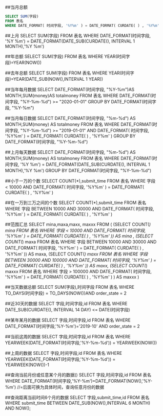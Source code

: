 ##当月总额
```sql
SELECT SUM(字段) 
FROM 表名 
WHERE DATE_FORMAT( 时间字段, '%Y%m' ) = DATE_FORMAT( CURDATE( ) , '%Y%m' )

```

##上月
SELECT SUM(字段) 
FROM 表名 
WHERE DATE_FORMAT(时间字段, '%Y %m') = DATE_FORMAT(DATE_SUB(CURDATE(), INTERVAL 1 MONTH),'%Y %m')


##年总额
SELECT SUM(字段) 
FROM 表名 
WHERE  YEAR(时间字段)=YEAR(NOW()) 


##去年总额
SELECT SUM(字段) 
FROM 表名 
WHERE  YEAR(时间字段)=YEAR(DATE_SUB(NOW(),INTERVAL 1 YEAR))


##当年每月数据
SELECT DATE_FORMAT(时间字段, "%Y-%m")AS MONTH,SUM(money)AS totalmoney 
FROM 表名
WHERE DATE_FORMAT(时间字段, "%Y-%m-%d") >= "2020-01-01" 
GROUP BY DATE_FORMAT(时间字段, "%Y-%m")


##当月每日数据
SELECT DATE_FORMAT(时间字段, "%m-%d") AS MONTH,SUM(money) AS totalmoney 
FROM 表名
WHERE DATE_FORMAT(时间字段, "%Y-%m-%d") >= "2019-01-01" AND DATE_FORMAT( 时间字段, '%Y%m' ) = DATE_FORMAT( CURDATE( ) , '%Y%m' )
GROUP BY DATE_FORMAT(时间字段, "%Y-%m-%d")


##上月每天数据
SELECT DATE_FORMAT(时间字段, "%m-%d") AS MONTH,SUM(money) AS totalmoney 
FROM 表名
WHERE DATE_FORMAT(时间字段, '%Y %m') = DATE_FORMAT(DATE_SUB(CURDATE(), INTERVAL 1 MONTH),'%Y %m') 
GROUP BY DATE_FORMAT(时间字段, "%Y-%m-%d")


##小于一万的个数
SELECT COUNT(*),submit_time 
FROM 表名 
WHERE 字段 < 10000  AND DATE_FORMAT( 时间字段, '%Y%m' ) = DATE_FORMAT( CURDATE( ) , '%Y%m' )


##在一万到三万之间的个数
SELECT COUNT(*),submit_time 
FROM 表名 
WHERE 字段 BETWEEN 10000 AND 30000 AND DATE_FORMAT( 时间字段, '%Y%m' ) = DATE_FORMAT( CURDATE( ) , '%Y%m' )


##范围汇总
SELECT mina,maxa,maxx, maxxx FROM (
(SELECT  COUNT(*)  mina FROM 表名 WHERE 字段 < 10000  AND DATE_FORMAT( 时间字段, '%Y%m' ) = DATE_FORMAT( CURDATE( ) , '%Y%m' )) AS mina ,
(SELECT  COUNT(*) maxa FROM 表名 WHERE 字段 BETWEEN 10000 AND 30000  AND DATE_FORMAT( 时间字段, '%Y%m' ) = DATE_FORMAT( CURDATE( ) , '%Y%m' )) AS  maxa,
(SELECT  COUNT(*) maxx FROM 表名 WHERE 字段 BETWEEN 30000 AND 100000  AND DATE_FORMAT( 时间字段, '%Y%m' ) = DATE_FORMAT( CURDATE( ) , '%Y%m' )) AS  maxx,
(SELECT  COUNT(*) maxxx FROM 表名 WHERE 字段 > 100000  AND DATE_FORMAT( 时间字段, '%Y%m' ) = DATE_FORMAT( CURDATE( ) , '%Y%m' ) ) AS maxxx
)

##当天数据总额
SELECT SUM(字段),时间字段 FROM 表名 WHERE TO_DAYS(时间字段) = TO_DAYS(NOW())AND order_state = 2


##近30天的数据
SELECT 字段,时间字段,id FROM 表名 WHERE DATE_SUB(CURDATE(), INTERVAL 14 DAY) <= DATE(时间字段)


##某年某月的数据
SELECT 字段,时间字段,id FROM 表名   WHERE DATE_FORMAT(时间字段,'%Y-%m')='2019-10' AND order_state = 2


##当前这周的数据
SELECT 字段,时间字段,id FROM 表名 WHERE YEARWEEK(DATE_FORMAT(时间字段,'%Y-%m-%d')) = YEARWEEK(NOW()) 


##上周的数据
SELECT 字段,时间字段,id FROM 表名 WHERE YEARWEEK(DATE_FORMAT(时间字段,'%Y-%m-%d')) = YEARWEEK(NOW())-1 


##查询当前月份或任意某个月的数据()
SELECT 字段,时间字段,id FROM 表名 WHERE DATE_FORMAT(时间字段,'%Y-%m')=DATE_FORMAT(NOW(),'%Y-%m') //=后面可换为具体时间，查询任意月份的数据


##查询距离当前时间6个月的数据
SELECT 字段,submit_time,id FROM 表名 WHERE submit_time BETWEEN DATE_SUB(NOW(),INTERVAL 6 MONTH) AND NOW();

















